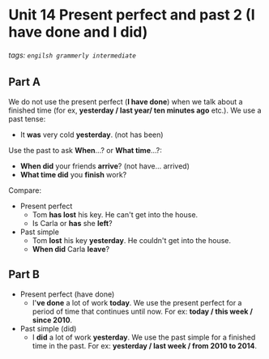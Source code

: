 # Unit 14 Present perfect and past 2 (I have done and I did)
###### tags: `engilsh grammerly intermediate`

## Part A 
We do not use the present perfect (**I have done**) when we talk about a finished time (for ex, **yesterday / last year/ ten minutes ago** etc.). We use a past tense:
- It **was** very cold **yesterday**. (not has been)

Use the past to ask **When**...? or **What time**...?:
- **When did** your friends **arrive**? (not have... arrived)
- **What time did** you **finish** work?

Compare:
- Present perfect
    - Tom **has lost** his key. He can't get into the house.
    - Is Carla or **has** she **left**?
- Past simple
    - Tom **lost** his key **yesterday**. He couldn't get into the house.
    - **When did** Carla **leave**?

## Part B
- Present perfect (have done)
    - I'**ve done** a lot of work **today**.
We use the present perfect for a period of time that continues until now. For ex: **today / this week / since 2010**.
- Past simple (did)
    - I **did** a lot of work **yesterday**.
We use the past simple for a finished time in the past. For ex: **yesterday / last week / from 2010 to 2014**.

